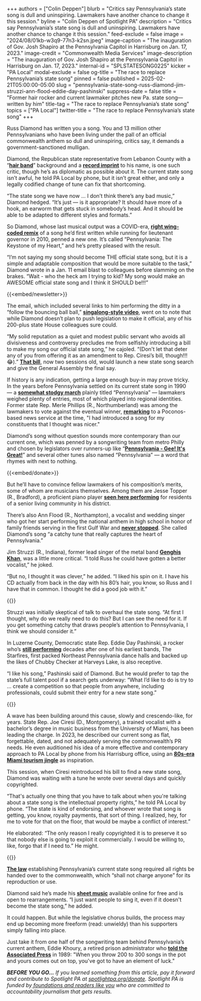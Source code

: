 +++
authors = ["Colin Deppen"]
blurb = "Critics say Pennsylvania’s state song is dull and uninspiring. Lawmakers have another chance to change it this session."
byline = "Colin Deppen of Spotlight PA"
description = "Critics say Pennsylvania’s state song is dull and uninspiring. Lawmakers have another chance to change it this session."
feed-exclude = false
image = "2024/08/01kb-w3q9-77n3-k2sn.jpeg"
image-caption = "The inauguration of Gov. Josh Shapiro at the Pennsylvania Capitol in Harrisburg on Jan. 17, 2023."
image-credit = "Commonwealth Media Services"
image-description = "The inauguration of Gov. Josh Shapiro at the Pennsylvania Capitol in Harrisburg on Jan. 17, 2023."
internal-id = "SPLSTATESONG0225"
kicker = "PA Local"
modal-exclude = false
og-title = "The race to replace Pennsylvania’s state song"
pinned = false
published = 2025-02-21T05:00:00-05:00
slug = "pennsylvania-state-song-russ-diamond-jim-struzzi-ann-flood-eddie-day-pashinski"
suppress-date = false
title = "Former hair rocker and current lawmaker pitches new Pa. state song—written by him"
title-tag = "The race to replace Pennsylvania’s state song"
topics = ["PA Local"]
twitter-title = "The race to replace Pennsylvania’s state song"
+++

Russ Diamond has written you a song. You and 13 million other Pennsylvanians who have been living under the pall of an official commonwealth anthem so dull and uninspiring, critics say, it demands a government-sanctioned mulligan.

Diamond, the Republican state representative from Lebanon County with a “<a href="https://www.youtube.com/watch?v=Mic70DGziiA"><strong>hair band</strong></a>” background and a <a href="https://www.discogs.com/artist/1002166-Russ-Diamond?srsltid=AfmBOoqp8ZymOjSmwg4aT8O-i94dsuejPRuyWe-XhH5jyLJ0ueOEwS0r&amp;superFilter=Technical"><strong>record imprint</strong></a> to his name, is one such critic, though he’s as diplomatic as possible about it. The current state song isn’t awful, he told PA Local by phone, but it isn’t great either, and only a legally codified change of tune can fix that shortcoming.

“The state song we have now … I don’t think there’s any bad music,” Diamond hedged. “It’s just —&nbsp;is it appropriate? It should have more of a hook, an earworm that gets stuck in somebody’s head. And it should be able to be adapted to different styles and formats.”

So Diamond, whose last musical output was a COVID-era, <a href="https://www.facebook.com/friendsofrussdiamond/videos/1009820516410374/?__tn__=%2CO"><strong>right wing-coded remix</strong></a> of a song he’d first written while running for lieutenant governor in 2010, penned a new one. It’s called “Pennsylvania: The Keystone of my Heart,” and he’s pretty pleased with the result.<strong><em></em></strong>

“I’m not saying my song should become THE official state song, but it is a simple and adaptable composition that would be more suitable to the task,” Diamond wrote in a Jan. 11 email blast to colleagues before slamming on the brakes. “Wait - who the heck am I trying to kid? My song would make an AWESOME official state song and I think it SHOULD be!!!”

{{<embed/newsletter>}}

The email, which included several links to him performing the ditty in a “follow the bouncing ball ball,” <a href="https://www.youtube.com/watch?v=kesOC8jDgss"><strong>singalong-style video</strong></a>, went on to note that while Diamond doesn’t plan to push legislation to make it official, any of his 200-plus state House colleagues sure could.

“My solid reputation as a quiet and modest public servant who avoids all divisiveness and controversy precludes me from selfishly introducing a bill to make my song our official state song,” he cajoled. “(Don&#39;t let that deter any of you from offering it as an amendment to Rep. Ciresi’s bill, though!!! 😂).” <a href="https://www.legis.state.pa.us/cfdocs/Legis/CSM/showMemoPublic.cfm?chamber=H&amp;SPick=20250&amp;cosponId=44393"><strong>That bill</strong></a>,&nbsp;now two sessions old, would launch a new state song search and give the General Assembly the final say.

If history is any indication, getting a large enough buy-in may prove tricky. In the years before Pennsylvania settled on its current state song in 1990 —&nbsp;a <a href="https://www.youtube.com/watch?v=WDiSCTlHl5Q"><strong>somewhat stodgy march</strong></a> plainly titled “Pennsylvania” —&nbsp;lawmakers weighed plenty of entries, most of which played into regional identities. Former state Rep. Merle Phillips (R., Northumberland) was among the lawmakers to vote against the eventual winner, <a href="https://www.newspapers.com/article/the-daily-item/166090638/"><strong>remarking</strong></a> to a Poconos-based news service at the time, &#34;I had introduced a song for my constituents that I thought was nicer.&#34;

Diamond’s song without question sounds more contemporary than our current one, which was penned by a songwriting team from metro Philly and chosen by legislators over runners-up like “<a href="https://www.legis.state.pa.us/CFDOCS/Legis/PN/Public/btCheck.cfm?txtType=PDF&amp;sessYr=1989&amp;sessInd=0&amp;billBody=S&amp;billTyp=B&amp;billNbr=0180&amp;pn=0180"><strong>Pennsylvania - Gee! It&#39;s Great!</strong></a>” and several other tunes also named “Pennsylvania” — a word that rhymes with next to nothing.

{{<embed/donate>}}

But he’ll have to convince fellow lawmakers of his composition’s merits, some of whom are musicians themselves. Among them are Jesse Topper (R., Bradford), a proficient piano player <a href="https://www.facebook.com/ColonialCourtyardAtBedford/videos/767435687938082/?__tn__=%2CO"><strong>seen here performing</strong></a> for residents of a senior living community in his district.

There’s also Ann Flood (R., Northampton), a vocalist and wedding singer who got her start performing the national anthem in high school in honor of family friends serving in the first Gulf War and <a href="https://www.facebook.com/voteannflood/videos/497563309947500/?__tn__=%2CO"><strong>never stopped</strong></a>. She&nbsp;called Diamond’s song “a catchy tune that really captures the heart of Pennsylvania.”

Jim Struzzi (R., Indiana), former lead singer of the metal band <a href="https://www.reverbnation.com/genghiskhanpgh"><strong>Genghis Khan</strong></a>, was a little more critical. “I told Russ he could have gotten a better vocalist,” he joked.

“But no, I thought it was clever,” he added. “I liked his spin on it. I have his CD actually from back in the day with his 80’s hair, you know, so Russ and I have that in common. I thought he did a good job with it.”

{{<picture src="2025/02/01kv-gsbb-090z-5w3x.jpeg" description="State Rep. Jim Struzzi (R., Indiana), right, with Genghis Khan." caption="State Rep. Jim Struzzi (R., Indiana), right, with Genghis Khan." credit="Photo submitted">}}

Struzzi was initially skeptical of talk to overhaul the state song. “At first I thought, why do we really need to do this? But I can see the need for it. If you get something catchy that draws people’s attention to Pennsylvania, I think we should consider it.”

In Luzerne County, Democratic state Rep. Eddie Day Pashinski, a rocker who’s <a href="https://www.youtube.com/watch?v=mOmDu3nn8LM"><strong>still performing</strong></a> decades after one of his earliest bands, The Starfires, first packed Northeast Pennsylvania dance halls and backed up the likes of Chubby Checker at Harveys Lake, is also receptive.

“I like his song,” Pashinski said of Diamond. But he would prefer to tap the state’s full talent pool if a search gets underway: “What I’d like to do is try to … create a competition so that people from anywhere, including professionals, could submit their entry for a new state song.”

{{<picture src="2025/02/01kv-ermq-s305-ewhk.jpeg" description="State Rep. Eddie Day Pashinski (D., Luzerne), foreground." caption="State Rep. Eddie Day Pashinski (D., Luzerne), foreground." credit="Photo submitted">}}

A wave has been building around this cause, slowly and crescendo-like, for years. State Rep. Joe Ciresi (D., Montgomery), a trained vocalist with a bachelor’s degree in music business from the University of Miami, has been leading the charge. In 2023, he described our current song as flat, forgettable, dated, and not adequately serving the commonwealth’s PR needs. He even auditioned his idea of a more effective and contemporary approach to PA Local by phone from his Harrisburg office, using an <a href="https://www.spotlightpa.org/newsletters/palocal/mar-24-pennsylvanias-singing-driving-flag-waving-identity-crisis/"><strong>80s-era Miami tourism jingle</strong></a> as inspiration.

This session, when Ciresi reintroduced his bill to find a new state song, Diamond was waiting with a tune he wrote over several days and quickly copyrighted.

“That&#39;s actually one thing that you have to talk about when you&#39;re talking about a state song is the intellectual property rights,” he told PA Local by phone. “The state is kind of endorsing, and whoever wrote that song is getting, you know, royalty payments, that sort of thing. I realized, hey, for me to vote for that on the floor, that would be maybe a conflict of interest.”

He elaborated: “The only reason I really copyrighted it is to preserve it so that nobody else is going to exploit it commercially. I would be willing to, like, forgo that if I need to.” He might.

{{<picture src="2025/02/01kv-grea-7nze-p63b.jpeg" description="State Rep. Russ Diamond (R., Lebanon) in his &#34;hair band&#34; days." caption="State Rep. Russ Diamond (R., Lebanon) in his &#34;hair band&#34; days." credit="Nancy Mancine">}}

<a href="https://www.legis.state.pa.us/CFDOCS/Legis/PN/Public/btCheck.cfm?txtType=PDF&amp;sessYr=1989&amp;sessInd=0&amp;billBody=H&amp;billTyp=B&amp;billNbr=0200&amp;pn=3890"><strong>The law</strong></a> establishing Pennsylvania’s current state song required all rights be handed over to the commonwealth, which “shall not charge anyone” for its reproduction or use.

Diamond said he’s made his <a href="https://russdiamond.vote/docs/PAkomh_basic.pdf"><strong>sheet music</strong></a> available online for free and is open to rearrangements. “I just want people to sing it, even if it doesn&#39;t become the state song,” he added.

It could happen. But while the legislative chorus builds, the process may end up becoming more freeform (read: unwieldy) than his supporters simply falling into place.

Just take it from one half of the songwriting team behind Pennsylvania’s current anthem, Eddie Khoury, a retired prison administrator who <a href="https://www.newspapers.com/article/the-daily-item/166167409/"><strong>told the Associated Press</strong></a> in 1989: &#34;When you throw 200 to 300 songs in the pot and yours comes out on top, you&#39;ve got to have an element of luck.&#34;

<strong><em>BEFORE YOU GO…</em></strong><em> If you learned something from this article, pay it forward and contribute to Spotlight PA at </em><a href="https://www.spotlightpa.org/donate"><em>spotlightpa.org/donate</em></a><em>. Spotlight PA is funded by</em><a href="https://www.spotlightpa.org/support"><em> foundations and readers like you</em></a><em> who are committed to accountability journalism that gets results.</em>


